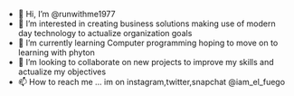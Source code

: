 - 👋 Hi, I’m @runwithme1977
- 👀 I’m interested in creating business solutions making use of modern day technology to actualize organization goals
- 🌱 I’m currently learning Computer programming hoping to move on to learning with phyton
- 💞️ I’m looking to collaborate on new projects to improve my skills and actualize my objectives
- 📫 How to reach me ... im on instagram,twitter,snapchat @iam_el_fuego

<!---
runwithme1977/runwithme1977 is a ✨ special ✨ repository because its `README.md` (this file) appears on your GitHub profile.
You can click the Preview link to take a look at your changes.
--->
